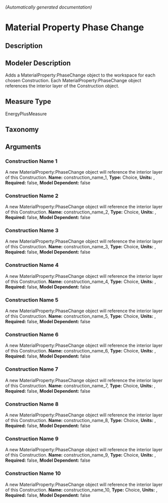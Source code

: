 

###### (Automatically generated documentation)

# Material Property Phase Change

## Description


## Modeler Description
Adds a MaterialProperty:PhaseChange object to the workspace for each chosen Construction. Each MaterialProperty:PhaseChange object references the interior layer of the Construction object.

## Measure Type
EnergyPlusMeasure

## Taxonomy


## Arguments


### Construction Name 1
A new MaterialProperty:PhaseChange object will reference the interior layer of this Construction.
**Name:** construction_name_1,
**Type:** Choice,
**Units:** ,
**Required:** false,
**Model Dependent:** false

### Construction Name 2
A new MaterialProperty:PhaseChange object will reference the interior layer of this Construction.
**Name:** construction_name_2,
**Type:** Choice,
**Units:** ,
**Required:** false,
**Model Dependent:** false

### Construction Name 3
A new MaterialProperty:PhaseChange object will reference the interior layer of this Construction.
**Name:** construction_name_3,
**Type:** Choice,
**Units:** ,
**Required:** false,
**Model Dependent:** false

### Construction Name 4
A new MaterialProperty:PhaseChange object will reference the interior layer of this Construction.
**Name:** construction_name_4,
**Type:** Choice,
**Units:** ,
**Required:** false,
**Model Dependent:** false

### Construction Name 5
A new MaterialProperty:PhaseChange object will reference the interior layer of this Construction.
**Name:** construction_name_5,
**Type:** Choice,
**Units:** ,
**Required:** false,
**Model Dependent:** false

### Construction Name 6
A new MaterialProperty:PhaseChange object will reference the interior layer of this Construction.
**Name:** construction_name_6,
**Type:** Choice,
**Units:** ,
**Required:** false,
**Model Dependent:** false

### Construction Name 7
A new MaterialProperty:PhaseChange object will reference the interior layer of this Construction.
**Name:** construction_name_7,
**Type:** Choice,
**Units:** ,
**Required:** false,
**Model Dependent:** false

### Construction Name 8
A new MaterialProperty:PhaseChange object will reference the interior layer of this Construction.
**Name:** construction_name_8,
**Type:** Choice,
**Units:** ,
**Required:** false,
**Model Dependent:** false

### Construction Name 9
A new MaterialProperty:PhaseChange object will reference the interior layer of this Construction.
**Name:** construction_name_9,
**Type:** Choice,
**Units:** ,
**Required:** false,
**Model Dependent:** false

### Construction Name 10
A new MaterialProperty:PhaseChange object will reference the interior layer of this Construction.
**Name:** construction_name_10,
**Type:** Choice,
**Units:** ,
**Required:** false,
**Model Dependent:** false




